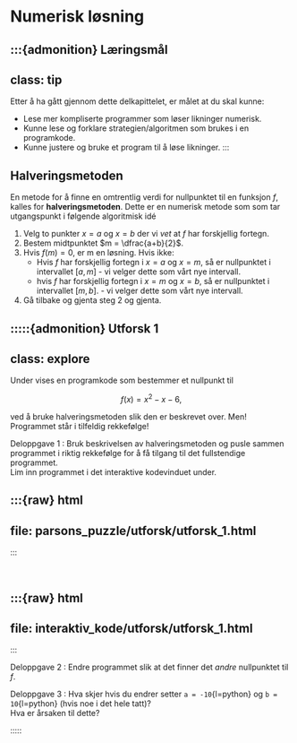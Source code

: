 # Numerisk løsning

:::{admonition} Læringsmål
---
class: tip
---
Etter å ha gått gjennom dette delkapittelet, er målet at du skal kunne:
* Lese mer kompliserte programmer som løser likninger numerisk.
* Kunne lese og forklare strategien/algoritmen som brukes i en programkode.
* Kunne justere og bruke et program til å løse likninger.
:::


## Halveringsmetoden
En metode for å finne en omtrentlig verdi for nullpunktet til en funksjon $f$, kalles for **halveringsmetoden**. Dette er en numerisk metode som som tar utgangspunkt i følgende algoritmisk idé

1. Velg to punkter $x = a$ og $x = b$ der vi *vet* at $f$ har forskjellig fortegn.
2. Bestem midtpunktet $m = \dfrac{a+b}{2}$.
3. Hvis $f(m) = 0$, er m en løsning. Hvis ikke:
    * Hvis $f$ har forskjellig fortegn i $x = a$ og $x = m$, så er nullpunktet i intervallet $[a, m]$ - vi velger dette som vårt nye intervall.
    * hvis $f$ har forskjellig fortegn i $x = m$ og $x = b$, så er nullpunktet i intervallet $[m, b]$. - vi velger dette som vårt nye intervall.
4. Gå tilbake og gjenta steg 2 og gjenta. 


:::::{admonition} Utforsk 1
---
class: explore
---
Under vises en programkode som bestemmer et nullpunkt til

$$
f(x) = x^2 - x - 6,
$$

ved å bruke halveringsmetoden slik den er beskrevet over. Men! Programmet står i tilfeldig rekkefølge!

Deloppgave 1
: Bruk beskrivelsen av halveringsmetoden og pusle sammen programmet i riktig rekkefølge for å få tilgang til det fullstendige programmet. <br> Lim inn programmet i det interaktive kodevinduet under.


:::{raw} html
---
file: parsons_puzzle/utforsk/utforsk_1.html
---
:::


<br>

:::{raw} html
---
file: interaktiv_kode/utforsk/utforsk_1.html
---
:::


Deloppgave 2
: Endre programmet slik at det finner det *andre* nullpunktet til $f$.


Deloppgave 3
: Hva skjer hvis du endrer setter `a = -10`{l=python} og `b = 10`{l=python} (hvis noe i det hele tatt)? <br> Hva er årsaken til dette?

:::::
